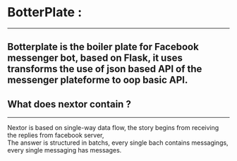 # BotterPlate :
---
Botterplate is the boiler plate for Facebook messenger bot, based on Flask, it uses transforms the use of json based API of the messenger plateforme to oop basic API.
<br>
---
## What does nextor contain ?
---
Nextor is based on single-way data flow, the story begins from receiving the replies from facebook server,<br>
The answer is structured in batchs, every single bach contains messagings, every single messaging has messages.<br>

